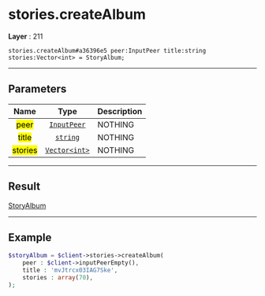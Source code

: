 # stories.createAlbum

**Layer** : 211

```tl
stories.createAlbum#a36396e5 peer:InputPeer title:string stories:Vector<int> = StoryAlbum;
```

---

## Parameters

| Name | Type | Description |
| :---: | :---: | :--- |
| <mark>peer</mark> | [`InputPeer`](type/InputPeer) | NOTHING |
| <mark>title</mark> | [`string`](type/string) | NOTHING |
| <mark>stories</mark> | [`Vector<int>`](type/int) | NOTHING |

---

## Result

[StoryAlbum](type/StoryAlbum)

---

## Example

```php
$storyAlbum = $client->stories->createAlbum(
	peer : $client->inputPeerEmpty(),
	title : 'mvJtrcx03IAG7Ske',
	stories : array(70),
);
```